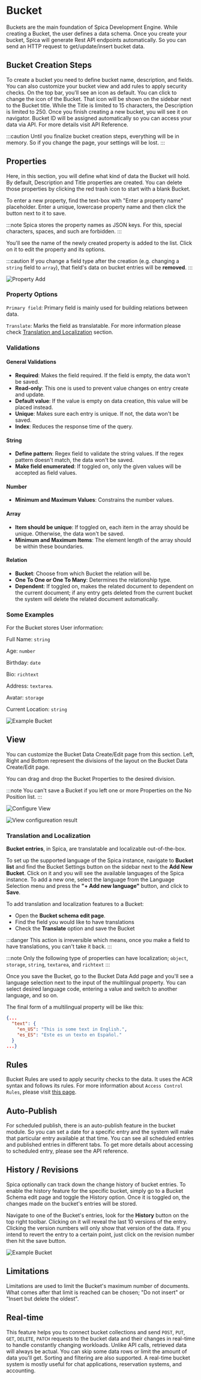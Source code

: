 # Bucket

Buckets are the main foundation of Spica Development Engine. While creating a Bucket, the user defines a data schema. Once you create your bucket, Spica will generate Rest API endpoints automatically. So you can send an HTTP request to get/update/insert bucket data.

## Bucket Creation Steps

To create a bucket you need to define bucket name, description, and fields. You can also customize your bucket view and add rules to apply security checks. On the top bar, you'll see an icon as default. You can click to change the icon of the Bucket. That icon will be shown on the sidebar next to the Bucket title. While the Title is limited to 15 characters, the Description is limited to 250. Once you finish creating a new bucket, you will see it on navigator. Bucket ID will be assigned automatically so you can access your data via API. For more details visit API Reference.

:::caution
Until you finalize bucket creation steps, everything will be in memory. So if you change the page, your settings will be lost.
:::

## Properties

Here, in this section, you will define what kind of data the Bucket will hold. By default, Description and Title properties are created. You can delete those properties by clicking the red trash icon to start with a blank Bucket.

To enter a new property, find the text-box with "Enter a property name" placeholder. Enter a unique, lowercase property name and then click the button next to it to save.

:::note
Spica stores the property names as JSON keys. For this, special characters, spaces, and such are forbidden.
:::

You'll see the name of the newly created property is added to the list. Click on it to edit the property and its options.

:::caution
If you change a field type after the creation (e.g. changing a `string` field to `array`), that field's data on bucket entries will be **removed**.
:::

![Property Add](/img/docs/bucket/add_property.png)

### Property Options

`Primary field`: Primary field is mainly used for building relations between data.

`Translate`: Marks the field as translatable. For more information please check [Translation and Localization](###translation-and-localization) section.

### Validations

#### General Validations

- **Required**: Makes the field required. If the field is empty, the data won't be saved.
- **Read-only**: This one is used to prevent value changes on entry create and update.
- **Default value**: If the value is empty on data creation, this value will be placed instead.
- **Unique**: Makes sure each entry is unique. If not, the data won't be saved.
- **Index**: Reduces the response time of the query.

#### String

- **Define pattern**: Regex field to validate the string values. If the regex pattern doesn't match, the data won't be saved.
- **Make field enumerated**: If toggled on, only the given values will be accepted as field values. 

#### Number

- **Minimum and Maximum Values**: Constrains the number values. 

#### Array

- **Item should be unique**: If toggled on, each item in the array should be unique. Otherwise, the data won't be saved.
- **Minimum and Maximum Items**: The element length of the array should be within these boundaries. 

#### Relation 

- **Bucket**: Choose from which Bucket the relation will be.
- **One To One or One To Many**: Determines the relationship type.
- **Dependent**: If toggled on, makes the related document to dependent on the current document; if any entry gets deleted from the current bucket the system will delete the related document automatically.


### Some Examples

For the Bucket stores User information: 

Full Name: `string`

Age: `number`

Birthday: `date`

Bio: `richtext`

Address: `textarea`.

Avatar: `storage`

Current Location: `string`

![Example Bucket](/img/docs/bucket/bucket_example.png)

## View

You can customize the Bucket Data Create/Edit page from this section. Left, Right and Bottom represent the divisions of the layout on the Bucket Data Create/Edit page.

You can drag and drop the Bucket Properties to the desired division.

:::note
You can't save a Bucket if you left one or more Properties on the No Position list.
:::

![Configure View](/img/docs/bucket/configure_view.png)

![View configureation result](/img/docs/bucket/view_result.png)

### Translation and Localization

**Bucket entries**, in Spica, are translatable and localizable out-of-the-box.

To set up the supported language of the Spica instance, navigate to **Bucket list** and find the Bucket Settings button on the sidebar next to the **Add New Bucket**. Click on it and you will see the available languages of the Spica instance. To add a new one, select the language from the Language Selection menu and press the **"+ Add new language"** button, and click to **Save**.

To add translation and localization features to a Bucket:

- Open the **Bucket schema edit page**.
- Find the field you would like to have translations
- Check the **Translate** option and save the Bucket

:::danger
This action is irreversible which means, once you make a field to have translations, you can't take it back.
:::

:::note
Only the following type of properties can have localization; `object`, `storage`, `string`, `textarea`, and `richtext`
:::

Once you save the Bucket, go to the Bucket Data Add page and you'll see a language selection next to the input of the multilingual property. You can select desired language code, entering a value and switch to another language, and so on.

The final form of a multilingual property will be like this:

```json
{...
  "text": {
    "en_US": "This is some text in English.",
    "es_ES": "Este es un texto en Español."
  }
...}
```

## Rules

Bucket Rules are used to apply security checks to the data. It uses the ACR syntax and follows its rules. For more information about `Access Control Rules`, please visit [this page](/docs/additionals/access-control-rules.md).

## Auto-Publish

For scheduled publish, there is an auto-publish feature in the bucket module. So you can set a date for a specific entry and the system will make that particular entry available at that time. You can see all scheduled entries and published entries in different tabs. To get more details about accessing to scheduled entry, please see the API reference.

## History / Revisions

Spica optionally can track down the change history of bucket entries. To enable the history feature for the specific bucket, simply go to a Bucket Schema edit page and toggle the History option. Once it is toggled on, the changes made on the bucket's entries will be stored.

Navigate to one of the Bucket's entries, look for the **History** button on the top right toolbar. Clicking on it will reveal the last 10 versions of the entry. Clicking the version numbers will only show that version of the data. If you intend to revert the entry to a certain point, just click on the revision number then hit the save button.

![Example Bucket](/img/docs/bucket/history.png)

## Limitations

Limitations are used to limit the Bucket's maximum number of documents. What comes after that limit is reached can be chosen; "Do not insert" or 
"Insert but delete the oldest".

## Real-time

This feature helps you to connect bucket collections and send `POST`, `PUT`, `GET`, `DELETE`, `PATCH` requests to the bucket data and their changes in real-time to handle constantly changing workloads. Unlike API calls, retrieved data will always be actual. You can skip some data rows or limit the amount of data you'll get. Sorting and filtering are also supported. A real-time bucket system is mostly useful for chat applications, reservation systems, and accounting.